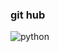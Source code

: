 ### git hub
<img src = "https://www.datocms-assets.com/14946/1590686329-python-analytics-cover.png?auto=format&fit=max&w=1200" alt ="python" >
